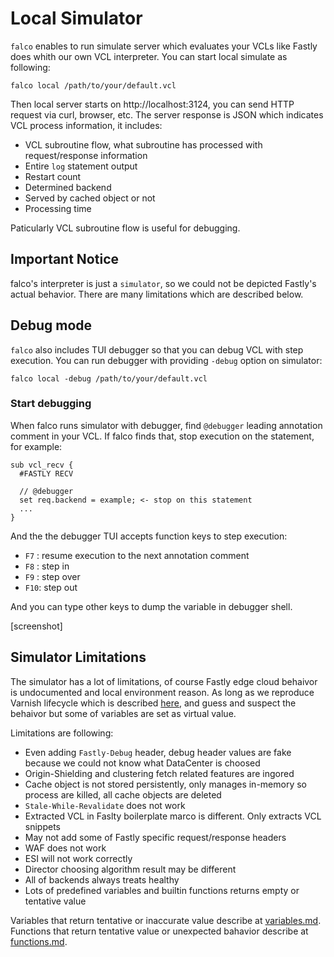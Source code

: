 # Local Simulator

`falco` enables to run simulate server which evaluates your VCLs like Fastly does whith our own VCL interpreter.
You can start local simulate as following:

```shell
falco local /path/to/your/default.vcl
```

Then local server starts on http://localhost:3124, you can send HTTP request via curl, browser, etc.
The server response is JSON which indicates VCL process information, it includes:

- VCL subroutine flow, what subroutine has processed with request/response information
- Entire `log` statement output
- Restart count
- Determined backend
- Served by cached object or not
- Processing time

Paticularly VCL subroutine flow is useful for debugging.

## Important Notice

falco's interpreter is just a `simulator`, so we could not be depicted Fastly's actual behavior.
There are many limitations which are described below.

## Debug mode

`falco` also includes TUI debugger so that you can debug VCL with step execution.
You can run debugger with providing `-debug` option on simulator:

```
falco local -debug /path/to/your/default.vcl
```

### Start debugging

When falco runs simulator with debugger, find `@debugger` leading annotation comment in your VCL.
If falco finds that, stop execution on the statement, for example:

```vcl
sub vcl_recv {
  #FASTLY RECV

  // @debugger
  set req.backend = example; <- stop on this statement
  ...
}
```

And the the debugger TUI accepts function keys to step execution:

- `F7` : resume execution to the next annotation comment
- `F8` : step in
- `F9` : step over
- `F10`: step out

And you can type other keys to dump the variable in debugger shell.

[screenshot]

## Simulator Limitations

The simulator has a lot of limitations, of course Fastly edge cloud behaivor is undocumented and local environment reason.
As long as we reproduce Varnish lifecycle which is described [here](https://developer.fastly.com/learning/vcl/using/), and guess and suspect the behaivor but some of variables are set as virtual value.

Limitations are following:

- Even adding `Fastly-Debug` header, debug header values are fake because  we could not know what DataCenter is choosed
- Origin-Shielding and clustering fetch related features are ingored
- Cache object is not stored persistently, only manages in-memory so process are killed, all cache objects are deleted
- `Stale-While-Revalidate` does not work
- Extracted VCL in Faslty boilerplate marco is different. Only extracts VCL snippets
- May not add some of Fastly specific request/response headers
- WAF does not work
- ESI will not work correctly
- Director choosing algorithm result may be different
- All of backends always treats healthy
- Lots of predefined variables and builtin functions returns empty or tentative value

Variables that return tentative or inaccurate value describe at [variables.md]().
Functions that return tentative value or unexpected bahavior describe at [functions.md]().

